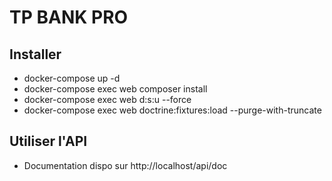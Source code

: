 TP BANK PRO
=

Installer
-

- docker-compose up -d 
- docker-compose exec web composer install
- docker-compose exec web d:s:u --force
- docker-compose exec web doctrine:fixtures:load --purge-with-truncate

Utiliser l'API
-

- Documentation dispo sur http://localhost/api/doc